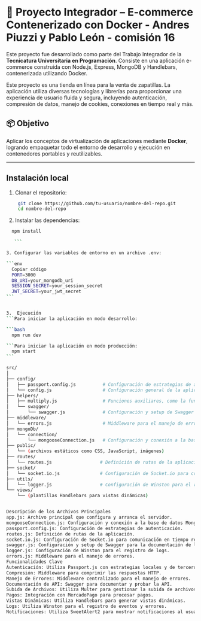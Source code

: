 # 🛒 Proyecto Integrador – E-commerce Contenerizado con Docker - Andres Piuzzi y Pablo León - comisión 16

Este proyecto fue desarrollado como parte del Trabajo Integrador de la **Tecnicatura Universitaria en Programación**. Consiste en una aplicación e-commerce construida con Node.js, Express, MongoDB y Handlebars, contenerizada utilizando Docker.

Este proyecto es una tienda en línea para la venta de zapatillas. La aplicación utiliza diversas tecnologías y librerías para proporcionar una experiencia de usuario fluida y segura, incluyendo autenticación, compresión de datos, manejo de cookies, conexiones en tiempo real y más.

## 📦 Objetivo

Aplicar los conceptos de virtualización de aplicaciones mediante **Docker**, logrando empaquetar todo el entorno de desarrollo y ejecución en contenedores portables y reutilizables.

---



## Instalación local

1. Clonar el repositorio:

   ```bash
    git clone https://github.com/tu-usuario/nombre-del-repo.git
    cd nombre-del-repo

   ```

2. Instalar las dependencias:

````bash
  npm install

   ```

3. Configurar las variables de entorno en un archivo .env:

```env
  Copiar código
  PORT=3000
  DB_URI=your_mongodb_uri
  SESSION_SECRET=your_session_secret
  JWT_SECRET=your_jwt_secret
```


3.  Ejecución
```Para iniciar la aplicación en modo desarrollo:

```bash
  npm run dev

```Para iniciar la aplicación en modo producción:
  npm start
```

src/
│
├── config/
│   ├── passport.config.js          # Configuración de estrategias de autenticación Passport.
│   └── config.js                   # Configuración general de la aplicación.
├── helpers/
│   ├── multiply.js                 # Funciones auxiliares, como la función 'multiply'.
│   └── swagger/
│       └── swagger.js              # Configuración y setup de Swagger para la documentación de la API.
├── middleware/
│   └── errors.js                   # Middleware para el manejo de errores.
├── mongoDb/
│   └── connection/
│       └── mongooseConnection.js   # Configuración y conexión a la base de datos MongoDB.
├── public/
│   └── (archivos estáticos como CSS, JavaScript, imágenes)
├── routes/
│   └── routes.js                  # Definición de rutas de la aplicación.
├── socket/
│   └── socket.io.js               # Configuración de Socket.io para comunicación en tiempo real.
├── utils/
│   └── logger.js                  # Configuración de Winston para el registro de logs.
└── views/
    └── (plantillas Handlebars para vistas dinámicas)


Descripción de los Archivos Principales
app.js: Archivo principal que configura y arranca el servidor.
mongooseConnection.js: Configuración y conexión a la base de datos MongoDB.
passport.config.js: Configuración de estrategias de autenticación.
routes.js: Definición de rutas de la aplicación.
socket.io.js: Configuración de Socket.io para comunicación en tiempo real.
swagger.js: Configuración y setup de Swagger para la documentación de la API.
logger.js: Configuración de Winston para el registro de logs.
errors.js: Middleware para el manejo de errores.
Funcionalidades Clave
Autenticación: Utiliza Passport.js con estrategias locales y de terceros (GitHub).
Compresión: Middleware para comprimir las respuestas HTTP.
Manejo de Errores: Middleware centralizado para el manejo de errores.
Documentación de API: Swagger para documentar y probar la API.
Subida de Archivos: Utiliza Multer para gestionar la subida de archivos.
Pagos: Integración con MercadoPago para procesar pagos.
Vistas Dinámicas: Utiliza Handlebars para generar vistas dinámicas.
Logs: Utiliza Winston para el registro de eventos y errores.
Notificaciones: Utiliza SweetAlert2 para mostrar notificaciones al usuario.

````


